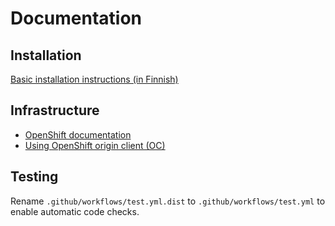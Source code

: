 # Documentation

## Installation

[Basic installation instructions (in Finnish)](/documentation/installation.md)

## Infrastructure

- [OpenShift documentation](/documentation/openshift.md)
- [Using OpenShift origin client (OC)](/documentation/openshift-oc.md)

## Testing

Rename `.github/workflows/test.yml.dist` to `.github/workflows/test.yml` to enable automatic code checks.
